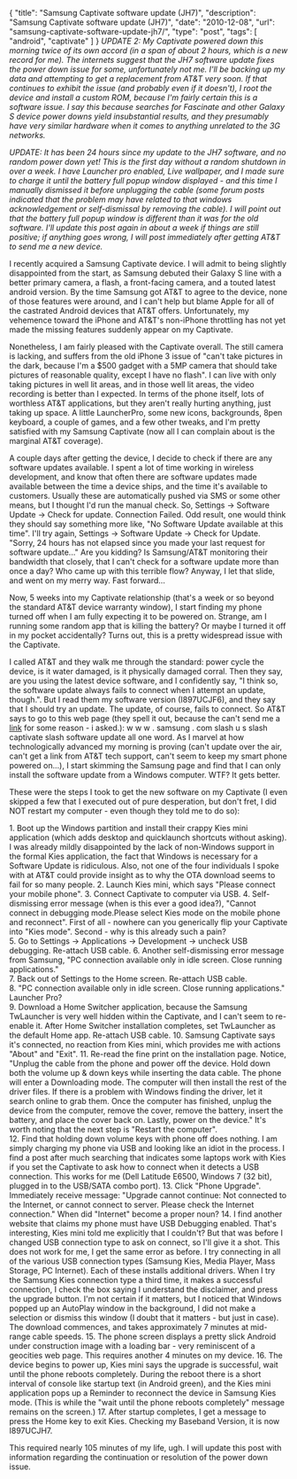 {
  "title": "Samsung Captivate software update (JH7)",
  "description": "Samsung Captivate software update (JH7)",
  "date": "2010-12-08",
  "url": "samsung-captivate-software-update-jh7/",
  "type": "post",
  "tags": [
    "android",
    "captivate"
  ]
}
_UPDATE 2:  My Captivate powered down this morning twice of its own accord (in a span of about 2 hours, which is a new record for me).  The internets suggest that the JH7 software update fixes the power down issue for some, unfortunately not me.  I'll be backing up my data and attempting to get a replacement from AT&T very soon.  If that continues to exhibit the issue (and probably even if it doesn't), I root the device and install a custom ROM, because I'm fairly certain this is a software issue.  I say this because searches for Fascinate and other Galaxy S device power downs yield insubstantial results, and they presumably have very similar hardware when it comes to anything unrelated to the 3G networks._

_UPDATE:  It has been 24 hours since my update to the JH7 software, and no random power down yet!  This is the first day without a random shutdown in over a week.  I have Launcher pro enabled, Live wallpaper, and I made sure to charge it until the battery full popup window displayed - and this time I manually dismissed it before unplugging the cable (some forum posts indicated that the problem may have related to that windows acknowledgement or self-dismissal by removing the cable).  I will point out that the battery full popup window is different than it was for the old software.  I'll update this post again in about a week if things are still positive; if anything goes wrong, I will post immediately after getting AT&T to send me a new device._

I recently acquired a Samsung Captivate device.  I will admit to being slightly disappointed from the start, as Samsung debuted their Galaxy S line with a better primary camera, a flash, a front-facing camera, and a touted latest android version.  By the time Samsung got AT&T to agree to the device, none of those features were around, and I can't help but blame Apple for all of the castrated Android devices that AT&T offers.  Unfortunately, my vehemence toward the iPhone and AT&T's non-iPhone throttling has not yet made the missing features suddenly appear on my Captivate.  

Nonetheless, I am fairly pleased with the Captivate overall.  The still camera is lacking, and suffers from the old iPhone 3 issue of "can't take pictures in the dark, because I'm a $500 gadget with a 5MP camera that should take pictures of reasonable quality, except I have no flash".  I can live with only taking pictures in well lit areas, and in those well lit areas, the video recording is better than I expected.  In terms of the phone itself, lots of worthless AT&T applications, but they aren't really hurting anything, just taking up space.  A little LauncherPro, some new icons, backgrounds, 8pen keyboard, a couple of games, and a few other tweaks, and I'm pretty satisfied with my Samsung Captivate (now all I can complain about is the marginal AT&T coverage).  

A couple days after getting the device, I decide to check if there are any software updates available.  I spent a lot of time working in wireless development, and know that often there are software updates made available between the time a device ships, and the time it's available to customers.  Usually these are automatically pushed via SMS or some other means, but I thought I'd run the manual check.  So, Settings -> Software Update -> Check for update.  Connection Failed.  Odd result, one would think they should say something more like, "No Software Update available at this time".  I'll try again, Settings -> Software Update -> Check for Update.  "Sorry, 24 hours has not elapsed since you made your last request for software update..."  Are you kidding?  Is Samsung/AT&T monitoring their bandwidth that closely, that I can't check for a software update more than once a day?  Who came up with this terrible flow?  Anyway, I let that slide, and went on my merry way.  Fast forward...

Now, 5 weeks into my Captivate relationship (that's a week or so beyond the standard AT&T device warranty window), I start finding my phone turned off when I am fully expecting it to be powered on.  Strange, am I running some random app that is killing the battery?  Or maybe I turned it off in my pocket accidentally?  Turns out, this is a pretty widespread issue with the Captivate. 

I called AT&T and they walk me through the standard:  power cycle the device, is it water damaged, is it physically damaged corral.  Then they say, are you using the latest device software, and I confidently say, "I think so, the software update always fails to connect when I attempt an update, though.".  But I read them my software version (I897UCJF6), and they say that I should try an update.  The update, of course, fails to connect.  So AT&T says to go to this web page (they spell it out, because the can't send me a [link](http://www.samsung.com/us/captivate/softwareupdate) for some reason - i asked.): w w w . samsung . com slash u s slash captivate slash software update all one word.  As I marvel at how technologically advanced my morning is proving (can't update over the air, can't get a link from AT&T tech support, can't seem to keep my smart phone powered on...), I start skimming the Samsung page and find that I can only install the software update from a Windows computer.  WTF?  It gets better.

These were the steps I took to get the new software on my Captivate (I even skipped a few that I executed out of pure desperation, but don't fret, I did NOT restart my computer - even though they told me to do so):

1\.  Boot up the Windows partition and install their crappy Kies mini application (which adds desktop and quicklaunch shortcuts without asking).  I was already mildly disappointed by the lack of non-Windows support in the formal Kies application, the fact that Windows is necessary for a Software Update is ridiculous.  Also, not one of the four individuals I spoke with at AT&T could provide insight as to why the OTA download seems to fail for so many people.
2\.  Launch Kies mini, which says "Please connect your mobile phone".
3\.  Connect Captivate to computer via USB.
4\.  Self-dismissing error message (when is this ever a good idea?), "Cannot connect in debugging mode.Please select Kies mode on the mobile phone and reconnect".  First of all - nowhere can you generically flip your Captivate into "Kies mode".  Second - why is this already such a pain?  
5\.  Go to Settings -> Applications -> Development -> uncheck USB debugging.  Re-attach USB cable.
6\.  Another self-dismissing error message from Samsung, "PC connection available only in idle screen.  Close running applications."  
7\.  Back out of Settings to the Home screen.  Re-attach USB cable.  
8\.  "PC connection available only in idle screen.  Close running applications."  Launcher Pro?  
9\.  Download a Home Switcher application, because the Samsung TwLauncher is very well hidden within the Captivate, and I can't seem to re-enable it.  After Home Switcher installation completes, set TwLauncher as the default Home app.  Re-attach USB cable.
10\.  Samsung Captivate says it's connected, no reaction from Kies mini, which provides me with actions "About" and "Exit".
11\.  Re-read the fine print on the installation page.  Notice, "Unplug the cable from the phone and power off the device. Hold down both the volume up & down keys while inserting the data cable. The phone will enter a Downloading mode. The computer will then install the rest of the driver files. If there is a problem with Windows finding the driver, let it search online to grab them. Once the computer has finished, unplug the device from the computer, remove the cover, remove the battery, insert the battery, and place the cover back on. Lastly, power on the device."  It's worth noting that the next step is "Restart the computer".  
12\.  Find that holding down volume keys with phone off does nothing.  I am simply charging my phone via USB and looking like an idiot in the process.  I find a post after much searching that indicates some laptops work with Kies if you set the Captivate to ask how to connect when it detects a USB connection.  This works for me (Dell Latitude E6500, Windows 7 (32 bit), plugged in to the USB/SATA combo port).
13\.  Click "Phone Upgrade".  Immediately receive message: "Upgrade cannot continue: Not connected to the Internet, or cannot connect to server.  Please check the Internet connection."  When did "Internet" become a proper noun?
14\.  I find another website that claims my phone must have USB Debugging enabled.  That's interesting, Kies mini told me explicitly that I couldn't?  But that was before I changed USB connection type to ask on connect, so I'll give it a shot.  This does not work for me, I get the same error as before.  I try connecting in all of the various USB connection types (Samsung Kies, Media Player, Mass Storage, PC Internet).  Each of these installs additional drivers.  When I try the Samsung Kies connection type a third time, it makes a successful connection, I check the box saying I understand the disclaimer, and press the upgrade button.  I'm not certain if it matters, but I noticed that Windows popped up an AutoPlay window in the background, I did not make a selection or dismiss this window (I doubt that it matters - but just in case).  The download commences, and takes approximately 7 minutes at mid-range cable speeds.
15\.  The phone screen displays a pretty slick Android under construction image with a loading bar - very reminiscent of a geocities web page.  This requires another 4 minutes on my device.
16\.  The device begins to power up, Kies mini says the upgrade is successful, wait until the phone reboots completely.  During the reboot there is a short interval of console like startup text (in Android green), and the Kies mini application pops up a Reminder to reconnect the device in Samsung Kies mode.  (This is while the "wait until the phone reboots completely" message remains on the screen.)
17\.  After startup completes, I get a message to press the Home key to exit Kies.  Checking my Baseband Version, it is now I897UCJH7\.  

This required nearly 105 minutes of my life, ugh.  I will update this post with information regarding the continuation or resolution of the power down issue.
